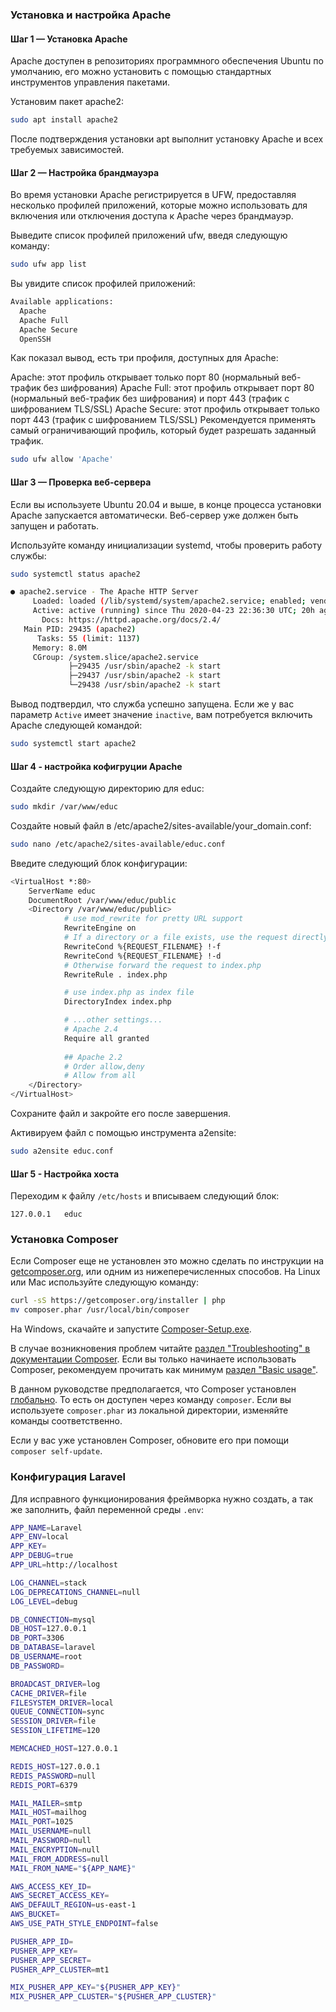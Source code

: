 ### Установка и настройка Apache
#### Шаг 1 — Установка Apache
Apache доступен в репозиториях программного обеспечения Ubuntu по умолчанию, его можно установить с помощью стандартных инструментов управления пакетами.

Установим пакет apache2:
```bash
sudo apt install apache2
```
После подтверждения установки apt выполнит установку Apache и всех требуемых зависимостей.
#### Шаг 2 — Настройка брандмауэра

Во время установки Apache регистрируется в UFW, предоставляя несколько профилей приложений, которые можно использовать для включения или отключения доступа к Apache через брандмауэр.

Выведите список профилей приложений ufw, введя следующую команду:

```bash
sudo ufw app list
```

Вы увидите список профилей приложений:

```bash
Available applications:
  Apache
  Apache Full
  Apache Secure
  OpenSSH
```

Как показал вывод, есть три профиля, доступных для Apache:

Apache: этот профиль открывает только порт 80 (нормальный веб-трафик без шифрования)
Apache Full: этот профиль открывает порт 80 (нормальный веб-трафик без шифрования) и порт 443 (трафик с шифрованием TLS/SSL)
Apache Secure: этот профиль открывает только порт 443 (трафик с шифрованием TLS/SSL)
Рекомендуется применять самый ограничивающий профиль, который будет разрешать заданный трафик.

```bash
sudo ufw allow 'Apache'
```

#### Шаг 3 — Проверка веб-сервера

Если вы используете Ubuntu 20.04 и выше, в конце процесса установки Apache запускается автоматически. Веб-сервер уже должен быть запущен и работать.

Используйте команду инициализации systemd, чтобы проверить работу службы:

```bash
sudo systemctl status apache2
```
```bash
● apache2.service - The Apache HTTP Server
     Loaded: loaded (/lib/systemd/system/apache2.service; enabled; vendor preset: enabled)
     Active: active (running) since Thu 2020-04-23 22:36:30 UTC; 20h ago
       Docs: https://httpd.apache.org/docs/2.4/
   Main PID: 29435 (apache2)
      Tasks: 55 (limit: 1137)
     Memory: 8.0M
     CGroup: /system.slice/apache2.service
             ├─29435 /usr/sbin/apache2 -k start
             ├─29437 /usr/sbin/apache2 -k start
             └─29438 /usr/sbin/apache2 -k start
```

Вывод подтвердил, что служба успешно запущена. Если же у вас параметр ```Active``` имеет значение ```inactive```, вам потребуется включить Apache следующей командой:

```bash
sudo systemctl start apache2
```

#### Шаг 4 - настройка кофигруции Apache

Создайте следующую директорию для educ:

```bash
sudo mkdir /var/www/educ
```

Создайте новый файл в /etc/apache2/sites-available/your_domain.conf:

```bash
sudo nano /etc/apache2/sites-available/educ.conf
```

Введите следующий блок конфигурации:

```bash
<VirtualHost *:80>
 	ServerName educ
 	DocumentRoot /var/www/educ/public
 	<Directory /var/www/educ/public>
            # use mod_rewrite for pretty URL support
            RewriteEngine on
            # If a directory or a file exists, use the request directly
            RewriteCond %{REQUEST_FILENAME} !-f
            RewriteCond %{REQUEST_FILENAME} !-d
            # Otherwise forward the request to index.php
            RewriteRule . index.php

            # use index.php as index file
            DirectoryIndex index.php

            # ...other settings...
            # Apache 2.4
            Require all granted
            
            ## Apache 2.2
            # Order allow,deny
            # Allow from all
	</Directory>
</VirtualHost>
```

Сохраните файл и закройте его после завершения.

Активируем файл с помощью инструмента a2ensite:

```bash
sudo a2ensite educ.conf
```

#### Шаг 5 - Настройка хоста

Переходим к файлу `/etc/hosts` и вписываем следующий блок:

```
127.0.0.1   educ
```


### Установка Composer

Если Composer еще не установлен это можно сделать по инструкции на
[getcomposer.org](https://getcomposer.org/download/), или одним из нижеперечисленных способов. На Linux или Mac
используйте следующую команду:

```bash
curl -sS https://getcomposer.org/installer | php
mv composer.phar /usr/local/bin/composer
```

На Windows, скачайте и запустите [Composer-Setup.exe](https://getcomposer.org/Composer-Setup.exe).

В случае возникновения проблем читайте
[раздел "Troubleshooting" в документации Composer](https://getcomposer.org/doc/articles/troubleshooting.md).
Если вы только начинаете использовать Composer, рекомендуем прочитать как минимум
[раздел "Basic usage"](https://getcomposer.org/doc/01-basic-usage.md).

В данном руководстве предполагается, что Composer установлен [глобально](https://getcomposer.org/doc/00-intro.md#globally).
То есть он доступен через команду `composer`. Если вы используете `composer.phar` из локальной директории,
изменяйте команды соответственно.

Если у вас уже установлен Composer, обновите его при помощи `composer self-update`.

### Конфигурация Laravel

Для исправного функционирования фреймворка нужно создать, а так же заполнить, файл переменной среды `.env`:

```bash
APP_NAME=Laravel
APP_ENV=local
APP_KEY=
APP_DEBUG=true
APP_URL=http://localhost

LOG_CHANNEL=stack
LOG_DEPRECATIONS_CHANNEL=null
LOG_LEVEL=debug

DB_CONNECTION=mysql
DB_HOST=127.0.0.1
DB_PORT=3306
DB_DATABASE=laravel
DB_USERNAME=root
DB_PASSWORD=

BROADCAST_DRIVER=log
CACHE_DRIVER=file
FILESYSTEM_DRIVER=local
QUEUE_CONNECTION=sync
SESSION_DRIVER=file
SESSION_LIFETIME=120

MEMCACHED_HOST=127.0.0.1

REDIS_HOST=127.0.0.1
REDIS_PASSWORD=null
REDIS_PORT=6379

MAIL_MAILER=smtp
MAIL_HOST=mailhog
MAIL_PORT=1025
MAIL_USERNAME=null
MAIL_PASSWORD=null
MAIL_ENCRYPTION=null
MAIL_FROM_ADDRESS=null
MAIL_FROM_NAME="${APP_NAME}"

AWS_ACCESS_KEY_ID=
AWS_SECRET_ACCESS_KEY=
AWS_DEFAULT_REGION=us-east-1
AWS_BUCKET=
AWS_USE_PATH_STYLE_ENDPOINT=false

PUSHER_APP_ID=
PUSHER_APP_KEY=
PUSHER_APP_SECRET=
PUSHER_APP_CLUSTER=mt1

MIX_PUSHER_APP_KEY="${PUSHER_APP_KEY}"
MIX_PUSHER_APP_CLUSTER="${PUSHER_APP_CLUSTER}"
```

